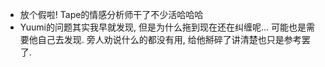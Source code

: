 - 放个假啦! Tape的情感分析师干了不少活哈哈哈
- Yuumi的问题其实我早就发现, 但是为什么拖到现在还在纠缠呢… 可能也是需要他自己去发现. 旁人劝说什么的都没有用, 给他掰碎了讲清楚也只是参考罢了.
